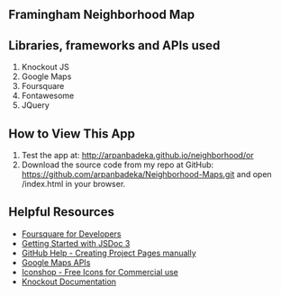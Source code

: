 ## Framingham Neighborhood Map

## Libraries, frameworks and APIs used
1. Knockout JS
2. Google Maps
3. Foursquare
4. Fontawesome
5. JQuery

## How to View This App
1. Test the app at: http://arpanbadeka.github.io/neighborhood/or
2. Download the source code from my repo at GitHub: https://github.com/arpanbadeka/Neighborhood-Maps.git and open /index.html in your browser.

## Helpful Resources
* [Foursquare for Developers](https://developer.foursquare.com/)
* [Getting Started with JSDoc 3](http://usejsdoc.org/about-getting-started.html)
* [GitHub Help - Creating Project Pages manually](https://help.github.com/articles/creating-project-pages-manually/)
* [Google Maps APIs](https://developers.google.com/maps/)
* [Iconshop - Free Icons for Commercial use](https://freeiconshop.com/)
* [Knockout Documentation](http://knockoutjs.com/documentation/introduction.html)
